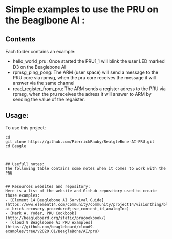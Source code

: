 # Simple examples to use the PRU on the Beaglbone AI :

## Contents

Each folder contains an example: 
- hello_world_pru: Once started the PRU1_1 will blink the user LED marked D3 on the Beaglebone AI
- rpmsg_ping_pong: The ARM (user space) will send a message to the PRU core via rpmsg, when the pru core receives the message it will answer via the same channel
- read_register_from_pru: The ARM sends a register adress to the PRU via rpmsg, when the pru receives the adress it will answer to ARM by sending the value of the regaister.


## Usage:
To use this project:
```
cd 
git clone https://github.com/PierrickRauby/BealgleBone-AI-PRU.git
cd Beagle



## Usefull notes:
The following table contains some notes when it comes to work with the PRU


## Resources websites and repository:
Here is a list of the website and Github repository used to create those examples:
- [Element 14 Beaglebone AI Survival Guide](https://www.element14.com/community/community/project14/visionthing/blog/2019/11/16/beagleboard-ai-brick-recovery-procedure#jive_content_id_analogInc)
- [Mark A. Yoder, PRU Cookbook](http://beagleboard.org/static/prucookbook/)
- [Cloud 9 Beaglebone AI PRU examples](https://github.com/beagleboard/cloud9-examples/tree/v2020.01/BeagleBone/AI/pru)
